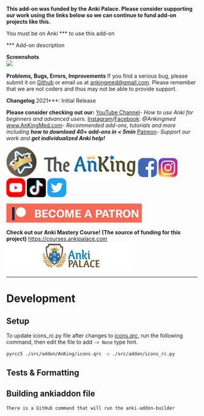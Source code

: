 <b>This add-on was funded by the Anki Palace. Please consider supporting our work using the links below so we can continue to fund add-on projects like this.</b>

You must be on Anki *** to use this add-on

*** Add-on description

<div><b>Screenshots</b><div>
<img src="https://raw.githubusercontent.com/ankipalace/anki-field-autocomplete/master/screenshots/dropdown.gif?raw=true">
<br>

<b>Problems, Bugs, Errors, Improvements</b>
If you find a serious bug, please submit it on <a href="https://github.com/ankipalace/" rel="nofollow">Github</a> or email us at ankingmed@gmail.com. Please remember that we are not coders and thus may not be able to provide support.

<b>Changelog</b>
2021***: Initial Release


<b>Please consider checking out our:</b>
<a href="https://www.youtube.com/theanking/playlists" rel="nofollow">YouTube Channel</a>- <i>How to use Anki for beginners and advanced users.</i> 
<a href="https://www.instagram.com/ankingmed" rel="nofollow">Instagram</a>/<a href="https://www.facebook.com/ankingmed" rel="nofollow">Facebook</a>: <i>@Ankingmed</i>
<a href="https://www.ankingmed.com" rel="nofollow">www.AnKingMed.com</a>- <i>Recommended add-ons, tutorials and more including <b>how to download 40+ add-ons in &lt; 5min</b></i>
<a href="https://www.ankipalace.com/membership" rel="nofollow">Patreon</a>- <i>Support our work and <b>get individualized Anki help!</b></i>

<a href="https://www.ankingmed.com" rel="nofollow"><img src="https://raw.githubusercontent.com/AnKingMed/My-images/master/AnKing/AnKingSmall.png?raw=true"></a><a href="https://www.ankingmed.com" rel="nofollow"><img src="https://raw.githubusercontent.com/AnKingMed/My-images/master/AnKing/TheAnKing.png?raw=true"></a>
  <a href="https://www.facebook.com/ankingmed" rel="nofollow"><img src="https://raw.githubusercontent.com/AnKingMed/My-images/master/Social/FB.png?raw=true"></a>     <a href="https://www.instagram.com/ankingmed" rel="nofollow"><img src="https://raw.githubusercontent.com/AnKingMed/My-images/master/Social/Instagram.png?raw=true"></a>     <a href="https://www.youtube.com/theanking" rel="nofollow"><img src="https://raw.githubusercontent.com/AnKingMed/My-images/master/Social/YT.png?raw=true"></a>     <a href="https://www.tiktok.com/@ankingmed" rel="nofollow"><img src="https://raw.githubusercontent.com/AnKingMed/My-images/master/Social/TikTok.png?raw=true"></a>     <a href="https://www.twitter.com/ankingmed" rel="nofollow"><img src="https://raw.githubusercontent.com/AnKingMed/My-images/master/Social/Twitter.png?raw=true"></a>

<a href="https://www.ankipalace.com/membership" rel="nofollow"><img src="https://raw.githubusercontent.com/AnKingMed/My-images/master/AnKing/Patreon.jpg?raw=true"></a>

<b>      Check out our Anki Mastery Course! 
    (The source of funding for this project)</b>
          <a href="https://courses.ankipalace.com/?utm_source=anking_bg_add-on&amp;utm_medium=anki_add-on_page&amp;utm_campaign=mastery_course" rel="nofollow">https://courses.ankipalace.com</a>
<a href="https://courses.ankipalace.com/?utm_source=anking_bg_add-on&amp;utm_medium=anki_add-on_page&amp;utm_campaign=mastery_course" rel="nofollow"><img src="https://raw.githubusercontent.com/AnKingMed/My-images/master/AnKing/AnkiPalace.png?raw=true"></a>

---  
  
# Development
## Setup
To update icons_rc.py file after changes to [icons.qrc](resources/AnKing/icons.qrc), run the following command, then edit the file to add `-> None` type hint.
```bash
pyrcc5 ./src/addon/AnKing/icons.qrc -o ./src/addon/icons_rc.py
```

## Tests & Formatting


## Building ankiaddon file

```
There is a GitHub command that will run the anki-addon-builder
```
